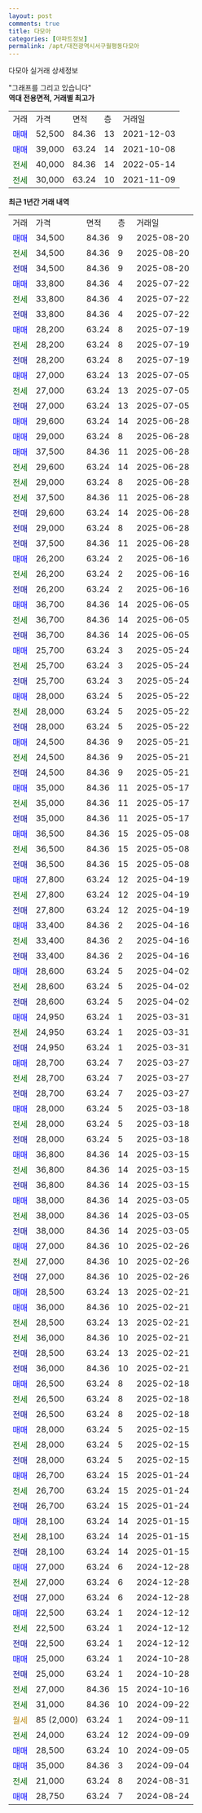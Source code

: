 ```yaml
---
layout: post
comments: true
title: 다모아
categories: [아파트정보]
permalink: /apt/대전광역시서구월평동다모아
---
```


다모아 실거래 상세정보

<script type="text/javascript">
  google.charts.load('current', {'packages':['line', 'corechart']});
  google.charts.setOnLoadCallback(drawChart);

  function drawChart() {
    var data = new google.visualization.DataTable();
    data.addColumn('date', '거래일');
    data.addColumn('number', "매매");
    data.addColumn('number', "전세");
    data.addColumn('number', "전매");

    data.addRows([[new Date(Date.parse("2025-08-20")), 34500, null, null], [new Date(Date.parse("2025-08-20")), null, 34500, null], [new Date(Date.parse("2025-08-20")), null, null, 34500], [new Date(Date.parse("2025-07-22")), 33800, null, null], [new Date(Date.parse("2025-07-22")), null, 33800, null], [new Date(Date.parse("2025-07-22")), null, null, 33800], [new Date(Date.parse("2025-07-19")), 28200, null, null], [new Date(Date.parse("2025-07-19")), null, 28200, null], [new Date(Date.parse("2025-07-19")), null, null, 28200], [new Date(Date.parse("2025-07-05")), 27000, null, null], [new Date(Date.parse("2025-07-05")), null, 27000, null], [new Date(Date.parse("2025-07-05")), null, null, 27000], [new Date(Date.parse("2025-06-28")), 29600, null, null], [new Date(Date.parse("2025-06-28")), 29000, null, null], [new Date(Date.parse("2025-06-28")), 37500, null, null], [new Date(Date.parse("2025-06-28")), null, 29600, null], [new Date(Date.parse("2025-06-28")), null, 29000, null], [new Date(Date.parse("2025-06-28")), null, 37500, null], [new Date(Date.parse("2025-06-28")), null, null, 29600], [new Date(Date.parse("2025-06-28")), null, null, 29000], [new Date(Date.parse("2025-06-28")), null, null, 37500], [new Date(Date.parse("2025-06-16")), 26200, null, null], [new Date(Date.parse("2025-06-16")), null, 26200, null], [new Date(Date.parse("2025-06-16")), null, null, 26200], [new Date(Date.parse("2025-06-05")), 36700, null, null], [new Date(Date.parse("2025-06-05")), null, 36700, null], [new Date(Date.parse("2025-06-05")), null, null, 36700], [new Date(Date.parse("2025-05-24")), 25700, null, null], [new Date(Date.parse("2025-05-24")), null, 25700, null], [new Date(Date.parse("2025-05-24")), null, null, 25700], [new Date(Date.parse("2025-05-22")), 28000, null, null], [new Date(Date.parse("2025-05-22")), null, 28000, null], [new Date(Date.parse("2025-05-22")), null, null, 28000], [new Date(Date.parse("2025-05-21")), 24500, null, null], [new Date(Date.parse("2025-05-21")), null, 24500, null], [new Date(Date.parse("2025-05-21")), null, null, 24500], [new Date(Date.parse("2025-05-17")), 35000, null, null], [new Date(Date.parse("2025-05-17")), null, 35000, null], [new Date(Date.parse("2025-05-17")), null, null, 35000], [new Date(Date.parse("2025-05-08")), 36500, null, null], [new Date(Date.parse("2025-05-08")), null, 36500, null], [new Date(Date.parse("2025-05-08")), null, null, 36500], [new Date(Date.parse("2025-04-19")), 27800, null, null], [new Date(Date.parse("2025-04-19")), null, 27800, null], [new Date(Date.parse("2025-04-19")), null, null, 27800], [new Date(Date.parse("2025-04-16")), 33400, null, null], [new Date(Date.parse("2025-04-16")), null, 33400, null], [new Date(Date.parse("2025-04-16")), null, null, 33400], [new Date(Date.parse("2025-04-02")), 28600, null, null], [new Date(Date.parse("2025-04-02")), null, 28600, null], [new Date(Date.parse("2025-04-02")), null, null, 28600], [new Date(Date.parse("2025-03-31")), 24950, null, null], [new Date(Date.parse("2025-03-31")), null, 24950, null], [new Date(Date.parse("2025-03-31")), null, null, 24950], [new Date(Date.parse("2025-03-27")), 28700, null, null], [new Date(Date.parse("2025-03-27")), null, 28700, null], [new Date(Date.parse("2025-03-27")), null, null, 28700], [new Date(Date.parse("2025-03-18")), 28000, null, null], [new Date(Date.parse("2025-03-18")), null, 28000, null], [new Date(Date.parse("2025-03-18")), null, null, 28000], [new Date(Date.parse("2025-03-15")), 36800, null, null], [new Date(Date.parse("2025-03-15")), null, 36800, null], [new Date(Date.parse("2025-03-15")), null, null, 36800], [new Date(Date.parse("2025-03-05")), 38000, null, null], [new Date(Date.parse("2025-03-05")), null, 38000, null], [new Date(Date.parse("2025-03-05")), null, null, 38000], [new Date(Date.parse("2025-02-26")), 27000, null, null], [new Date(Date.parse("2025-02-26")), null, 27000, null], [new Date(Date.parse("2025-02-26")), null, null, 27000], [new Date(Date.parse("2025-02-21")), 28500, null, null], [new Date(Date.parse("2025-02-21")), 36000, null, null], [new Date(Date.parse("2025-02-21")), null, 28500, null], [new Date(Date.parse("2025-02-21")), null, 36000, null], [new Date(Date.parse("2025-02-21")), null, null, 28500], [new Date(Date.parse("2025-02-21")), null, null, 36000], [new Date(Date.parse("2025-02-18")), 26500, null, null], [new Date(Date.parse("2025-02-18")), null, 26500, null], [new Date(Date.parse("2025-02-18")), null, null, 26500], [new Date(Date.parse("2025-02-15")), 28000, null, null], [new Date(Date.parse("2025-02-15")), null, 28000, null], [new Date(Date.parse("2025-02-15")), null, null, 28000], [new Date(Date.parse("2025-01-24")), 26700, null, null], [new Date(Date.parse("2025-01-24")), null, 26700, null], [new Date(Date.parse("2025-01-24")), null, null, 26700], [new Date(Date.parse("2025-01-15")), 28100, null, null], [new Date(Date.parse("2025-01-15")), null, 28100, null], [new Date(Date.parse("2025-01-15")), null, null, 28100], [new Date(Date.parse("2024-12-28")), 27000, null, null], [new Date(Date.parse("2024-12-28")), null, 27000, null], [new Date(Date.parse("2024-12-28")), null, null, 27000], [new Date(Date.parse("2024-12-12")), 22500, null, null], [new Date(Date.parse("2024-12-12")), null, 22500, null], [new Date(Date.parse("2024-12-12")), null, null, 22500], [new Date(Date.parse("2024-10-28")), 25000, null, null], [new Date(Date.parse("2024-10-28")), null, null, 25000], [new Date(Date.parse("2024-10-16")), null, 27000, null], [new Date(Date.parse("2024-09-22")), null, 31000, null], [new Date(Date.parse("2024-09-11")), null, null, null], [new Date(Date.parse("2024-09-09")), null, 24000, null], [new Date(Date.parse("2024-09-05")), 28500, null, null], [new Date(Date.parse("2024-09-04")), 35000, null, null], [new Date(Date.parse("2024-08-31")), null, 21000, null], [new Date(Date.parse("2024-08-24")), 28750, null, null]]);

    var options = {
      hAxis: {
        format: 'yyyy/MM/dd'
      },    
      lineWidth: 0,
      pointsVisible: true,    
      title: '최근 1년간 유형별 실거래가 분포',
      legend: { position: 'bottom' }
    };

    var formatter = new google.visualization.NumberFormat({pattern:'###,###'} );
    formatter.format(data, 1);
    formatter.format(data, 2);
    
    setTimeout(function() {
        var chart = new google.visualization.LineChart(document.getElementById('columnchart_material'));
        chart.draw(data, (options));
        document.getElementById('loading').style.display = 'none';
    }, 200);
  }
</script>


<div id="loading" style="z-index:20; display: block; margin-left: 0px">"그래프를 그리고 있습니다"</div>
<div id="columnchart_material" style="width: 95%; margin-left: 0px; display: block"></div>
<!-- contents start -->
<b>역대 전용면적, 거래별 최고가</b>
<table class="sortable">
    <tr>
      <td>거래</td>
      <td>가격</td>
      <td>면적</td>
      <td>층</td>
      <td>거래일</td>
    </tr>
        <tr>
          <td><a style="color: blue">매매</a></td>
          <td>52,500</td>
          <td>84.36</td>
          <td>13</td>
          <td>2021-12-03</td>
        </tr>            <tr>
          <td><a style="color: blue">매매</a></td>
          <td>39,000</td>
          <td>63.24</td>
          <td>14</td>
          <td>2021-10-08</td>
        </tr>        
        <tr>
              <td><a style="color: darkgreen">전세</a></td>
              <td>40,000</td>
              <td>84.36</td>
              <td>14</td>
              <td>2022-05-14</td>
            </tr>            <tr>
              <td><a style="color: darkgreen">전세</a></td>
              <td>30,000</td>
              <td>63.24</td>
              <td>10</td>
              <td>2021-11-09</td>
            </tr>        
    
</table>

<b>최근 1년간 거래 내역</b>

<table class="sortable">
    <tr>
      <td>거래</td>
      <td>가격</td>
      <td>면적</td>
      <td>층</td>
      <td>거래일</td>
    </tr>
    <tr>
      <td><a style="color: blue">매매</a></td>
      <td>34,500</td>
      <td>84.36</td>
      <td>9</td>
      <td>2025-08-20</td>
    </tr>          <tr>
      <td><a style="color: darkgreen">전세</a></td>
      <td>34,500</td>
      <td>84.36</td>
      <td>9</td>
      <td>2025-08-20</td>
    </tr>          <tr>
      <td><a style="color: darkblue">전매</a></td>
      <td>34,500</td>
      <td>84.36</td>
      <td>9</td>
      <td>2025-08-20</td>
    </tr>          <tr>
      <td><a style="color: blue">매매</a></td>
      <td>33,800</td>
      <td>84.36</td>
      <td>4</td>
      <td>2025-07-22</td>
    </tr>          <tr>
      <td><a style="color: darkgreen">전세</a></td>
      <td>33,800</td>
      <td>84.36</td>
      <td>4</td>
      <td>2025-07-22</td>
    </tr>          <tr>
      <td><a style="color: darkblue">전매</a></td>
      <td>33,800</td>
      <td>84.36</td>
      <td>4</td>
      <td>2025-07-22</td>
    </tr>          <tr>
      <td><a style="color: blue">매매</a></td>
      <td>28,200</td>
      <td>63.24</td>
      <td>8</td>
      <td>2025-07-19</td>
    </tr>          <tr>
      <td><a style="color: darkgreen">전세</a></td>
      <td>28,200</td>
      <td>63.24</td>
      <td>8</td>
      <td>2025-07-19</td>
    </tr>          <tr>
      <td><a style="color: darkblue">전매</a></td>
      <td>28,200</td>
      <td>63.24</td>
      <td>8</td>
      <td>2025-07-19</td>
    </tr>          <tr>
      <td><a style="color: blue">매매</a></td>
      <td>27,000</td>
      <td>63.24</td>
      <td>13</td>
      <td>2025-07-05</td>
    </tr>          <tr>
      <td><a style="color: darkgreen">전세</a></td>
      <td>27,000</td>
      <td>63.24</td>
      <td>13</td>
      <td>2025-07-05</td>
    </tr>          <tr>
      <td><a style="color: darkblue">전매</a></td>
      <td>27,000</td>
      <td>63.24</td>
      <td>13</td>
      <td>2025-07-05</td>
    </tr>          <tr>
      <td><a style="color: blue">매매</a></td>
      <td>29,600</td>
      <td>63.24</td>
      <td>14</td>
      <td>2025-06-28</td>
    </tr>          <tr>
      <td><a style="color: blue">매매</a></td>
      <td>29,000</td>
      <td>63.24</td>
      <td>8</td>
      <td>2025-06-28</td>
    </tr>          <tr>
      <td><a style="color: blue">매매</a></td>
      <td>37,500</td>
      <td>84.36</td>
      <td>11</td>
      <td>2025-06-28</td>
    </tr>          <tr>
      <td><a style="color: darkgreen">전세</a></td>
      <td>29,600</td>
      <td>63.24</td>
      <td>14</td>
      <td>2025-06-28</td>
    </tr>          <tr>
      <td><a style="color: darkgreen">전세</a></td>
      <td>29,000</td>
      <td>63.24</td>
      <td>8</td>
      <td>2025-06-28</td>
    </tr>          <tr>
      <td><a style="color: darkgreen">전세</a></td>
      <td>37,500</td>
      <td>84.36</td>
      <td>11</td>
      <td>2025-06-28</td>
    </tr>          <tr>
      <td><a style="color: darkblue">전매</a></td>
      <td>29,600</td>
      <td>63.24</td>
      <td>14</td>
      <td>2025-06-28</td>
    </tr>          <tr>
      <td><a style="color: darkblue">전매</a></td>
      <td>29,000</td>
      <td>63.24</td>
      <td>8</td>
      <td>2025-06-28</td>
    </tr>          <tr>
      <td><a style="color: darkblue">전매</a></td>
      <td>37,500</td>
      <td>84.36</td>
      <td>11</td>
      <td>2025-06-28</td>
    </tr>          <tr>
      <td><a style="color: blue">매매</a></td>
      <td>26,200</td>
      <td>63.24</td>
      <td>2</td>
      <td>2025-06-16</td>
    </tr>          <tr>
      <td><a style="color: darkgreen">전세</a></td>
      <td>26,200</td>
      <td>63.24</td>
      <td>2</td>
      <td>2025-06-16</td>
    </tr>          <tr>
      <td><a style="color: darkblue">전매</a></td>
      <td>26,200</td>
      <td>63.24</td>
      <td>2</td>
      <td>2025-06-16</td>
    </tr>          <tr>
      <td><a style="color: blue">매매</a></td>
      <td>36,700</td>
      <td>84.36</td>
      <td>14</td>
      <td>2025-06-05</td>
    </tr>          <tr>
      <td><a style="color: darkgreen">전세</a></td>
      <td>36,700</td>
      <td>84.36</td>
      <td>14</td>
      <td>2025-06-05</td>
    </tr>          <tr>
      <td><a style="color: darkblue">전매</a></td>
      <td>36,700</td>
      <td>84.36</td>
      <td>14</td>
      <td>2025-06-05</td>
    </tr>          <tr>
      <td><a style="color: blue">매매</a></td>
      <td>25,700</td>
      <td>63.24</td>
      <td>3</td>
      <td>2025-05-24</td>
    </tr>          <tr>
      <td><a style="color: darkgreen">전세</a></td>
      <td>25,700</td>
      <td>63.24</td>
      <td>3</td>
      <td>2025-05-24</td>
    </tr>          <tr>
      <td><a style="color: darkblue">전매</a></td>
      <td>25,700</td>
      <td>63.24</td>
      <td>3</td>
      <td>2025-05-24</td>
    </tr>          <tr>
      <td><a style="color: blue">매매</a></td>
      <td>28,000</td>
      <td>63.24</td>
      <td>5</td>
      <td>2025-05-22</td>
    </tr>          <tr>
      <td><a style="color: darkgreen">전세</a></td>
      <td>28,000</td>
      <td>63.24</td>
      <td>5</td>
      <td>2025-05-22</td>
    </tr>          <tr>
      <td><a style="color: darkblue">전매</a></td>
      <td>28,000</td>
      <td>63.24</td>
      <td>5</td>
      <td>2025-05-22</td>
    </tr>          <tr>
      <td><a style="color: blue">매매</a></td>
      <td>24,500</td>
      <td>84.36</td>
      <td>9</td>
      <td>2025-05-21</td>
    </tr>          <tr>
      <td><a style="color: darkgreen">전세</a></td>
      <td>24,500</td>
      <td>84.36</td>
      <td>9</td>
      <td>2025-05-21</td>
    </tr>          <tr>
      <td><a style="color: darkblue">전매</a></td>
      <td>24,500</td>
      <td>84.36</td>
      <td>9</td>
      <td>2025-05-21</td>
    </tr>          <tr>
      <td><a style="color: blue">매매</a></td>
      <td>35,000</td>
      <td>84.36</td>
      <td>11</td>
      <td>2025-05-17</td>
    </tr>          <tr>
      <td><a style="color: darkgreen">전세</a></td>
      <td>35,000</td>
      <td>84.36</td>
      <td>11</td>
      <td>2025-05-17</td>
    </tr>          <tr>
      <td><a style="color: darkblue">전매</a></td>
      <td>35,000</td>
      <td>84.36</td>
      <td>11</td>
      <td>2025-05-17</td>
    </tr>          <tr>
      <td><a style="color: blue">매매</a></td>
      <td>36,500</td>
      <td>84.36</td>
      <td>15</td>
      <td>2025-05-08</td>
    </tr>          <tr>
      <td><a style="color: darkgreen">전세</a></td>
      <td>36,500</td>
      <td>84.36</td>
      <td>15</td>
      <td>2025-05-08</td>
    </tr>          <tr>
      <td><a style="color: darkblue">전매</a></td>
      <td>36,500</td>
      <td>84.36</td>
      <td>15</td>
      <td>2025-05-08</td>
    </tr>          <tr>
      <td><a style="color: blue">매매</a></td>
      <td>27,800</td>
      <td>63.24</td>
      <td>12</td>
      <td>2025-04-19</td>
    </tr>          <tr>
      <td><a style="color: darkgreen">전세</a></td>
      <td>27,800</td>
      <td>63.24</td>
      <td>12</td>
      <td>2025-04-19</td>
    </tr>          <tr>
      <td><a style="color: darkblue">전매</a></td>
      <td>27,800</td>
      <td>63.24</td>
      <td>12</td>
      <td>2025-04-19</td>
    </tr>          <tr>
      <td><a style="color: blue">매매</a></td>
      <td>33,400</td>
      <td>84.36</td>
      <td>2</td>
      <td>2025-04-16</td>
    </tr>          <tr>
      <td><a style="color: darkgreen">전세</a></td>
      <td>33,400</td>
      <td>84.36</td>
      <td>2</td>
      <td>2025-04-16</td>
    </tr>          <tr>
      <td><a style="color: darkblue">전매</a></td>
      <td>33,400</td>
      <td>84.36</td>
      <td>2</td>
      <td>2025-04-16</td>
    </tr>          <tr>
      <td><a style="color: blue">매매</a></td>
      <td>28,600</td>
      <td>63.24</td>
      <td>5</td>
      <td>2025-04-02</td>
    </tr>          <tr>
      <td><a style="color: darkgreen">전세</a></td>
      <td>28,600</td>
      <td>63.24</td>
      <td>5</td>
      <td>2025-04-02</td>
    </tr>          <tr>
      <td><a style="color: darkblue">전매</a></td>
      <td>28,600</td>
      <td>63.24</td>
      <td>5</td>
      <td>2025-04-02</td>
    </tr>          <tr>
      <td><a style="color: blue">매매</a></td>
      <td>24,950</td>
      <td>63.24</td>
      <td>1</td>
      <td>2025-03-31</td>
    </tr>          <tr>
      <td><a style="color: darkgreen">전세</a></td>
      <td>24,950</td>
      <td>63.24</td>
      <td>1</td>
      <td>2025-03-31</td>
    </tr>          <tr>
      <td><a style="color: darkblue">전매</a></td>
      <td>24,950</td>
      <td>63.24</td>
      <td>1</td>
      <td>2025-03-31</td>
    </tr>          <tr>
      <td><a style="color: blue">매매</a></td>
      <td>28,700</td>
      <td>63.24</td>
      <td>7</td>
      <td>2025-03-27</td>
    </tr>          <tr>
      <td><a style="color: darkgreen">전세</a></td>
      <td>28,700</td>
      <td>63.24</td>
      <td>7</td>
      <td>2025-03-27</td>
    </tr>          <tr>
      <td><a style="color: darkblue">전매</a></td>
      <td>28,700</td>
      <td>63.24</td>
      <td>7</td>
      <td>2025-03-27</td>
    </tr>          <tr>
      <td><a style="color: blue">매매</a></td>
      <td>28,000</td>
      <td>63.24</td>
      <td>5</td>
      <td>2025-03-18</td>
    </tr>          <tr>
      <td><a style="color: darkgreen">전세</a></td>
      <td>28,000</td>
      <td>63.24</td>
      <td>5</td>
      <td>2025-03-18</td>
    </tr>          <tr>
      <td><a style="color: darkblue">전매</a></td>
      <td>28,000</td>
      <td>63.24</td>
      <td>5</td>
      <td>2025-03-18</td>
    </tr>          <tr>
      <td><a style="color: blue">매매</a></td>
      <td>36,800</td>
      <td>84.36</td>
      <td>14</td>
      <td>2025-03-15</td>
    </tr>          <tr>
      <td><a style="color: darkgreen">전세</a></td>
      <td>36,800</td>
      <td>84.36</td>
      <td>14</td>
      <td>2025-03-15</td>
    </tr>          <tr>
      <td><a style="color: darkblue">전매</a></td>
      <td>36,800</td>
      <td>84.36</td>
      <td>14</td>
      <td>2025-03-15</td>
    </tr>          <tr>
      <td><a style="color: blue">매매</a></td>
      <td>38,000</td>
      <td>84.36</td>
      <td>14</td>
      <td>2025-03-05</td>
    </tr>          <tr>
      <td><a style="color: darkgreen">전세</a></td>
      <td>38,000</td>
      <td>84.36</td>
      <td>14</td>
      <td>2025-03-05</td>
    </tr>          <tr>
      <td><a style="color: darkblue">전매</a></td>
      <td>38,000</td>
      <td>84.36</td>
      <td>14</td>
      <td>2025-03-05</td>
    </tr>          <tr>
      <td><a style="color: blue">매매</a></td>
      <td>27,000</td>
      <td>84.36</td>
      <td>10</td>
      <td>2025-02-26</td>
    </tr>          <tr>
      <td><a style="color: darkgreen">전세</a></td>
      <td>27,000</td>
      <td>84.36</td>
      <td>10</td>
      <td>2025-02-26</td>
    </tr>          <tr>
      <td><a style="color: darkblue">전매</a></td>
      <td>27,000</td>
      <td>84.36</td>
      <td>10</td>
      <td>2025-02-26</td>
    </tr>          <tr>
      <td><a style="color: blue">매매</a></td>
      <td>28,500</td>
      <td>63.24</td>
      <td>13</td>
      <td>2025-02-21</td>
    </tr>          <tr>
      <td><a style="color: blue">매매</a></td>
      <td>36,000</td>
      <td>84.36</td>
      <td>10</td>
      <td>2025-02-21</td>
    </tr>          <tr>
      <td><a style="color: darkgreen">전세</a></td>
      <td>28,500</td>
      <td>63.24</td>
      <td>13</td>
      <td>2025-02-21</td>
    </tr>          <tr>
      <td><a style="color: darkgreen">전세</a></td>
      <td>36,000</td>
      <td>84.36</td>
      <td>10</td>
      <td>2025-02-21</td>
    </tr>          <tr>
      <td><a style="color: darkblue">전매</a></td>
      <td>28,500</td>
      <td>63.24</td>
      <td>13</td>
      <td>2025-02-21</td>
    </tr>          <tr>
      <td><a style="color: darkblue">전매</a></td>
      <td>36,000</td>
      <td>84.36</td>
      <td>10</td>
      <td>2025-02-21</td>
    </tr>          <tr>
      <td><a style="color: blue">매매</a></td>
      <td>26,500</td>
      <td>63.24</td>
      <td>8</td>
      <td>2025-02-18</td>
    </tr>          <tr>
      <td><a style="color: darkgreen">전세</a></td>
      <td>26,500</td>
      <td>63.24</td>
      <td>8</td>
      <td>2025-02-18</td>
    </tr>          <tr>
      <td><a style="color: darkblue">전매</a></td>
      <td>26,500</td>
      <td>63.24</td>
      <td>8</td>
      <td>2025-02-18</td>
    </tr>          <tr>
      <td><a style="color: blue">매매</a></td>
      <td>28,000</td>
      <td>63.24</td>
      <td>5</td>
      <td>2025-02-15</td>
    </tr>          <tr>
      <td><a style="color: darkgreen">전세</a></td>
      <td>28,000</td>
      <td>63.24</td>
      <td>5</td>
      <td>2025-02-15</td>
    </tr>          <tr>
      <td><a style="color: darkblue">전매</a></td>
      <td>28,000</td>
      <td>63.24</td>
      <td>5</td>
      <td>2025-02-15</td>
    </tr>          <tr>
      <td><a style="color: blue">매매</a></td>
      <td>26,700</td>
      <td>63.24</td>
      <td>15</td>
      <td>2025-01-24</td>
    </tr>          <tr>
      <td><a style="color: darkgreen">전세</a></td>
      <td>26,700</td>
      <td>63.24</td>
      <td>15</td>
      <td>2025-01-24</td>
    </tr>          <tr>
      <td><a style="color: darkblue">전매</a></td>
      <td>26,700</td>
      <td>63.24</td>
      <td>15</td>
      <td>2025-01-24</td>
    </tr>          <tr>
      <td><a style="color: blue">매매</a></td>
      <td>28,100</td>
      <td>63.24</td>
      <td>14</td>
      <td>2025-01-15</td>
    </tr>          <tr>
      <td><a style="color: darkgreen">전세</a></td>
      <td>28,100</td>
      <td>63.24</td>
      <td>14</td>
      <td>2025-01-15</td>
    </tr>          <tr>
      <td><a style="color: darkblue">전매</a></td>
      <td>28,100</td>
      <td>63.24</td>
      <td>14</td>
      <td>2025-01-15</td>
    </tr>          <tr>
      <td><a style="color: blue">매매</a></td>
      <td>27,000</td>
      <td>63.24</td>
      <td>6</td>
      <td>2024-12-28</td>
    </tr>          <tr>
      <td><a style="color: darkgreen">전세</a></td>
      <td>27,000</td>
      <td>63.24</td>
      <td>6</td>
      <td>2024-12-28</td>
    </tr>          <tr>
      <td><a style="color: darkblue">전매</a></td>
      <td>27,000</td>
      <td>63.24</td>
      <td>6</td>
      <td>2024-12-28</td>
    </tr>          <tr>
      <td><a style="color: blue">매매</a></td>
      <td>22,500</td>
      <td>63.24</td>
      <td>1</td>
      <td>2024-12-12</td>
    </tr>          <tr>
      <td><a style="color: darkgreen">전세</a></td>
      <td>22,500</td>
      <td>63.24</td>
      <td>1</td>
      <td>2024-12-12</td>
    </tr>          <tr>
      <td><a style="color: darkblue">전매</a></td>
      <td>22,500</td>
      <td>63.24</td>
      <td>1</td>
      <td>2024-12-12</td>
    </tr>          <tr>
      <td><a style="color: blue">매매</a></td>
      <td>25,000</td>
      <td>63.24</td>
      <td>1</td>
      <td>2024-10-28</td>
    </tr>          <tr>
      <td><a style="color: darkblue">전매</a></td>
      <td>25,000</td>
      <td>63.24</td>
      <td>1</td>
      <td>2024-10-28</td>
    </tr>          <tr>
      <td><a style="color: darkgreen">전세</a></td>
      <td>27,000</td>
      <td>84.36</td>
      <td>15</td>
      <td>2024-10-16</td>
    </tr>          <tr>
      <td><a style="color: darkgreen">전세</a></td>
      <td>31,000</td>
      <td>84.36</td>
      <td>10</td>
      <td>2024-09-22</td>
    </tr>          <tr>
      <td><a style="color: darkgoldenrod">월세</a></td>
      <td>85 (2,000)</td>
      <td>63.24</td>
      <td>1</td>
      <td>2024-09-11</td>
    </tr>          <tr>
      <td><a style="color: darkgreen">전세</a></td>
      <td>24,000</td>
      <td>63.24</td>
      <td>12</td>
      <td>2024-09-09</td>
    </tr>          <tr>
      <td><a style="color: blue">매매</a></td>
      <td>28,500</td>
      <td>63.24</td>
      <td>10</td>
      <td>2024-09-05</td>
    </tr>          <tr>
      <td><a style="color: blue">매매</a></td>
      <td>35,000</td>
      <td>84.36</td>
      <td>3</td>
      <td>2024-09-04</td>
    </tr>          <tr>
      <td><a style="color: darkgreen">전세</a></td>
      <td>21,000</td>
      <td>63.24</td>
      <td>8</td>
      <td>2024-08-31</td>
    </tr>          <tr>
      <td><a style="color: blue">매매</a></td>
      <td>28,750</td>
      <td>63.24</td>
      <td>7</td>
      <td>2024-08-24</td>
    </tr>      </table>
<!-- contents end -->    

